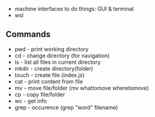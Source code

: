 - machine interfaces to do things: GUI & terminal
- wsl

## Commands
- pwd - print working directory
- cd - change directory (for navigation)
- ls - list all files in current directory
- mkdir - create directory(folder)
- touch - create file (index.js)
- cat - print content from file
- mv - move file/folder (mv whattomove wheretomove)
- cp - copy file/folder
- wc - get info
- grep - occurence (grep "word" filename)
